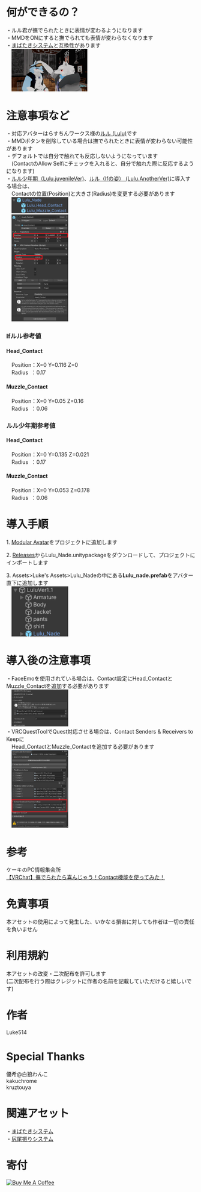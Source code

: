 # 何ができるの？
・ルル君が撫でられたときに表情が変わるようになります  
・MMDをONにすると撫でられても表情が変わらなくなります  
・[まばたきシステム](https://github.com/Luke-514/Lulu_Mabataki)と互換性があります  
&emsp;<img src="image/VRChat_2024-09-28_18-09-15.214_1920x1080.png" width="40%" />  
  
# 注意事項など
・対応アバターはらすちんワークス様の[ルル (Lulu)](https://aoikarasu.booth.pm/items/4271776)です  
・MMDボタンを削除している場合は撫でられたときに表情が変わらない可能性があります  
・デフォルトでは自分で触れても反応しないようになっています  
&emsp;(ContactのAllow Selfにチェックを入れると、自分で触れた際に反応するようになります)  
・[ルル少年期（Lulu.juvenileVer)](https://aoikarasu.booth.pm/items/6101679)、[ルル（Ifの姿） (Lulu.AnotherVer)](https://aoikarasu.booth.pm/items/6544416)に導入する場合は、  
&emsp;Contactの位置(Position)と大きさ(Radius)を変更する必要があります  
&emsp;<img src="image/Contact配置.png" width="30%" />  
&emsp;<img src="image/位置サイズ調整.png" width="30%" />  
### Ifルル参考値  
#### Head_Contact  
&emsp;Position：X=0 Y=0.116 Z=0  
&emsp;Radius&nbsp;&nbsp;：0.17  
#### Muzzle_Contact  
&emsp;Position：X=0 Y=0.05 Z=0.16  
&emsp;Radius&nbsp;&nbsp;：0.06  
  
### ルル少年期参考値  
#### Head_Contact  
&emsp;Position：X=0 Y=0.135 Z=0.021  
&emsp;Radius&nbsp;&nbsp;：0.17  
#### Muzzle_Contact  
&emsp;Position：X=0 Y=0.053 Z=0.178  
&emsp;Radius&nbsp;&nbsp;：0.06  
  
# 導入手順
1.&nbsp;[Modular Avatar](https://modular-avatar.nadena.dev/ja)をプロジェクトに追加します  
  
2.&nbsp;[Releases](https://github.com/Luke-514/Lulu_Nade/releases/latest)からLulu_Nade.unitypackageをダウンロードして、プロジェクトにインポートします  
  
3.&nbsp;Assets>Luke's Assets>Lulu_Nadeの中にある**Lulu_nade.prefab**をアバター直下に追加します  
&emsp;<img src="image/Prefab配置.png" width="30%" />  
  
# 導入後の注意事項
・FaceEmoを使用されている場合は、Contact設定にHead_ContactとMuzzle_Contactを追加する必要があります  
&emsp;<img src="image/faceemo.png" width="30%" />  
・VRCQuestToolでQuest対応させる場合は、Contact Senders & Receivers to Keepに  
&emsp;Head_ContactとMuzzle_Contactを追加する必要があります  
&emsp;<img src="image/quest.png" width="30%" />  
  
# 参考
ケーキのPC情報集会所  
[【VRChat】撫でられたら喜んじゃう！Contact機能を使ってみた！](https://keiki002.com/vr/vrchat-contact/)  
  
# 免責事項
本アセットの使用によって発生した、いかなる損害に対しても作者は一切の責任を負いません  
  
# 利用規約
本アセットの改変・二次配布を許可します  
(二次配布を行う際はクレジットに作者の名前を記載していただけると嬉しいです)  
  
# 作者
Luke514  
  
# Special Thanks
優希@白狼わんこ  
kakuchrome  
kruztouya  

# 関連アセット
・[まばたきシステム](https://github.com/Luke-514/Lulu_Mabataki)  
・[尻尾振りシステム](https://github.com/Luke-514/Lulu_Tail_Move)  
  
# 寄付
<a href="https://www.buymeacoffee.com/Luke514" target="_blank"><img src="https://cdn.buymeacoffee.com/buttons/v2/default-yellow.png" alt="Buy Me A Coffee" style="height: 60px !important;width: 217px !important;" ></a>

